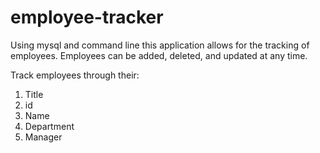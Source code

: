 # employee-tracker
Using mysql and command line this application allows for the tracking of employees. Employees can be added, deleted, and updated at any time. 

Track employees through their: 
1. Title
2. id
3. Name
4. Department
5. Manager 
